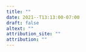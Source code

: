 ```yaml
---
title: ""
date: 2021--T13:13:00-07:00
draft: false
altext: ""
attribution_site: ""
attribution: ""
---
```

